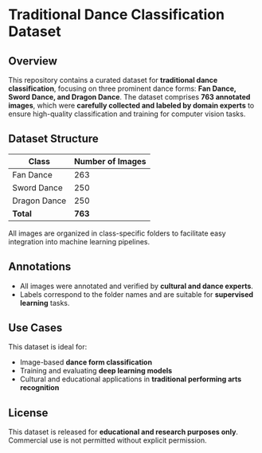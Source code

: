 # Traditional Dance Classification Dataset

## Overview

This repository contains a curated dataset for **traditional dance classification**, focusing on three prominent dance forms: **Fan Dance, Sword Dance, and Dragon Dance**. The dataset comprises **763 annotated images**, which were **carefully collected and labeled by domain experts** to ensure high-quality classification and training for computer vision tasks.

## Dataset Structure

| Class       | Number of Images |
|-------------|------------------|
| Fan Dance   | 263              |
| Sword Dance | 250              |
| Dragon Dance| 250              |
| **Total**   | **763**          |

All images are organized in class-specific folders to facilitate easy integration into machine learning pipelines.


## Annotations

- All images were annotated and verified by **cultural and dance experts**.
- Labels correspond to the folder names and are suitable for **supervised learning** tasks.

## Use Cases

This dataset is ideal for:
- Image-based **dance form classification**
- Training and evaluating **deep learning models**
- Cultural and educational applications in **traditional performing arts recognition**


## License

This dataset is released for **educational and research purposes only**. Commercial use is not permitted without explicit permission.


